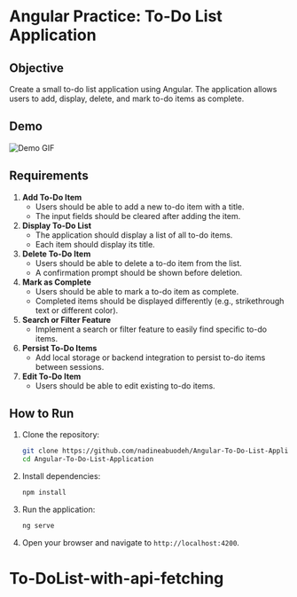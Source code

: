 # Angular Practice: To-Do List Application

## Objective

Create a small to-do list application using Angular. The application allows users to add, display, delete, and mark to-do items as complete.

## Demo

![Demo GIF](demo.gif)

## Requirements

1. **Add To-Do Item**
    - Users should be able to add a new to-do item with a title.
    - The input fields should be cleared after adding the item.
2. **Display To-Do List**
    - The application should display a list of all to-do items.
    - Each item should display its title.
3. **Delete To-Do Item**
    - Users should be able to delete a to-do item from the list.
    - A confirmation prompt should be shown before deletion.
4. **Mark as Complete**
    - Users should be able to mark a to-do item as complete.
    - Completed items should be displayed differently (e.g., strikethrough text or different color).
5. **Search or Filter Feature**
    - Implement a search or filter feature to easily find specific to-do items.
6. **Persist To-Do Items**
    - Add local storage or backend integration to persist to-do items between sessions.
7. **Edit To-Do Item**
    - Users should be able to edit existing to-do items.


## How to Run

1. Clone the repository:
    ```bash
    git clone https://github.com/nadineabuodeh/Angular-To-Do-List-Application.git
    cd Angular-To-Do-List-Application
    ```

2. Install dependencies:
    ```bash
    npm install
    ```

3. Run the application:
    ```bash
    ng serve
    ```

4. Open your browser and navigate to `http://localhost:4200`.
# To-DoList-with-api-fetching

